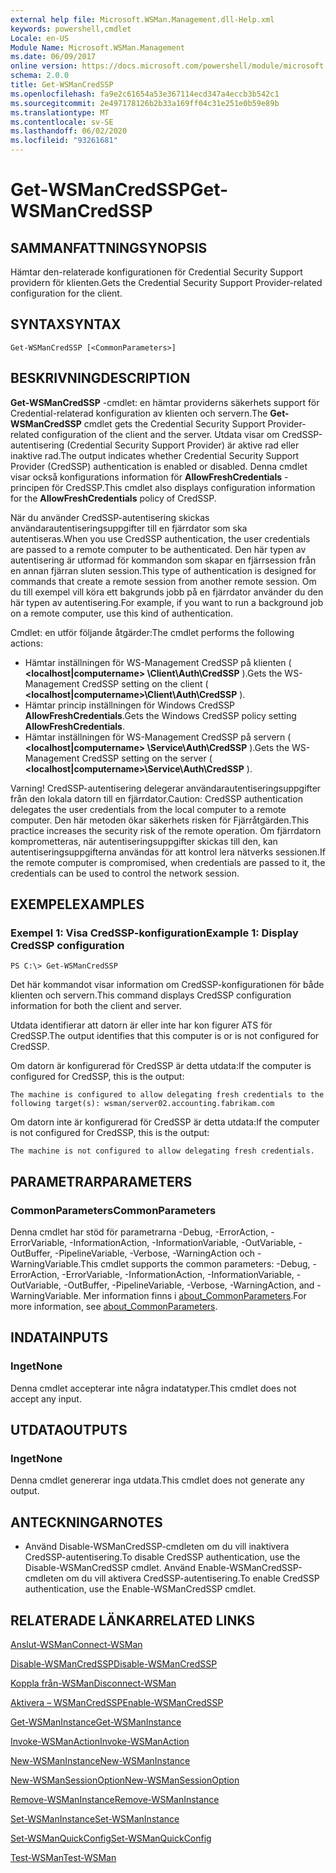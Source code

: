 ```yaml
---
external help file: Microsoft.WSMan.Management.dll-Help.xml
keywords: powershell,cmdlet
Locale: en-US
Module Name: Microsoft.WSMan.Management
ms.date: 06/09/2017
online version: https://docs.microsoft.com/powershell/module/microsoft.wsman.management/get-wsmancredssp?view=powershell-7&WT.mc_id=ps-gethelp
schema: 2.0.0
title: Get-WSManCredSSP
ms.openlocfilehash: fa9e2c61654a53e367114ecd347a4eccb3b542c1
ms.sourcegitcommit: 2e497178126b2b33a169ff04c31e251e0b59e89b
ms.translationtype: MT
ms.contentlocale: sv-SE
ms.lasthandoff: 06/02/2020
ms.locfileid: "93261681"
---
```

# <span data-ttu-id="8d522-103">Get-WSManCredSSP</span><span class="sxs-lookup"><span data-stu-id="8d522-103">Get-WSManCredSSP</span></span>

## <span data-ttu-id="8d522-104">SAMMANFATTNING</span><span class="sxs-lookup"><span data-stu-id="8d522-104">SYNOPSIS</span></span>
<span data-ttu-id="8d522-105">Hämtar den-relaterade konfigurationen för Credential Security Support providern för klienten.</span><span class="sxs-lookup"><span data-stu-id="8d522-105">Gets the Credential Security Support Provider-related configuration for the client.</span></span>

## <span data-ttu-id="8d522-106">SYNTAX</span><span class="sxs-lookup"><span data-stu-id="8d522-106">SYNTAX</span></span>

```
Get-WSManCredSSP [<CommonParameters>]
```

## <span data-ttu-id="8d522-107">BESKRIVNING</span><span class="sxs-lookup"><span data-stu-id="8d522-107">DESCRIPTION</span></span>
<span data-ttu-id="8d522-108">**Get-WSManCredSSP** -cmdlet: en hämtar providerns säkerhets support för Credential-relaterad konfiguration av klienten och servern.</span><span class="sxs-lookup"><span data-stu-id="8d522-108">The **Get-WSManCredSSP** cmdlet gets the Credential Security Support Provider-related configuration of the client and the server.</span></span>
<span data-ttu-id="8d522-109">Utdata visar om CredSSP-autentisering (Credential Security Support Provider) är aktive rad eller inaktive rad.</span><span class="sxs-lookup"><span data-stu-id="8d522-109">The output indicates whether Credential Security Support Provider (CredSSP) authentication is enabled or disabled.</span></span>
<span data-ttu-id="8d522-110">Denna cmdlet visar också konfigurations information för **AllowFreshCredentials** -principen för CredSSP.</span><span class="sxs-lookup"><span data-stu-id="8d522-110">This cmdlet also displays configuration information for the **AllowFreshCredentials** policy of CredSSP.</span></span>

<span data-ttu-id="8d522-111">När du använder CredSSP-autentisering skickas användarautentiseringsuppgifter till en fjärrdator som ska autentiseras.</span><span class="sxs-lookup"><span data-stu-id="8d522-111">When you use CredSSP authentication, the user credentials are passed to a remote computer to be authenticated.</span></span>
<span data-ttu-id="8d522-112">Den här typen av autentisering är utformad för kommandon som skapar en fjärrsession från en annan fjärran sluten session.</span><span class="sxs-lookup"><span data-stu-id="8d522-112">This type of authentication is designed for commands that create a remote session from another remote session.</span></span>
<span data-ttu-id="8d522-113">Om du till exempel vill köra ett bakgrunds jobb på en fjärrdator använder du den här typen av autentisering.</span><span class="sxs-lookup"><span data-stu-id="8d522-113">For example, if you want to run a background job on a remote computer, use this kind of authentication.</span></span>

<span data-ttu-id="8d522-114">Cmdlet: en utför följande åtgärder:</span><span class="sxs-lookup"><span data-stu-id="8d522-114">The cmdlet performs the following actions:</span></span>

- <span data-ttu-id="8d522-115">Hämtar inställningen för WS-Management CredSSP på klienten ( **\<localhost|computername\> \Client\Auth\CredSSP** ).</span><span class="sxs-lookup"><span data-stu-id="8d522-115">Gets the WS-Management CredSSP setting on the client ( **\<localhost|computername\>\Client\Auth\CredSSP** ).</span></span>
- <span data-ttu-id="8d522-116">Hämtar princip inställningen för Windows CredSSP **AllowFreshCredentials**.</span><span class="sxs-lookup"><span data-stu-id="8d522-116">Gets the Windows CredSSP policy setting **AllowFreshCredentials**.</span></span>
- <span data-ttu-id="8d522-117">Hämtar inställningen för WS-Management CredSSP på servern ( **\<localhost|computername\> \Service\Auth\CredSSP** ).</span><span class="sxs-lookup"><span data-stu-id="8d522-117">Gets the WS-Management CredSSP setting on the server ( **\<localhost|computername\>\Service\Auth\CredSSP** ).</span></span>

<span data-ttu-id="8d522-118">Varning! CredSSP-autentisering delegerar användarautentiseringsuppgifter från den lokala datorn till en fjärrdator.</span><span class="sxs-lookup"><span data-stu-id="8d522-118">Caution: CredSSP authentication delegates the user credentials from the local computer to a remote computer.</span></span>
<span data-ttu-id="8d522-119">Den här metoden ökar säkerhets risken för Fjärråtgärden.</span><span class="sxs-lookup"><span data-stu-id="8d522-119">This practice increases the security risk of the remote operation.</span></span>
<span data-ttu-id="8d522-120">Om fjärrdatorn komprometteras, när autentiseringsuppgifter skickas till den, kan autentiseringsuppgifterna användas för att kontrol lera nätverks sessionen.</span><span class="sxs-lookup"><span data-stu-id="8d522-120">If the remote computer is compromised, when credentials are passed to it, the credentials can be used to control the network session.</span></span>

## <span data-ttu-id="8d522-121">EXEMPEL</span><span class="sxs-lookup"><span data-stu-id="8d522-121">EXAMPLES</span></span>

### <span data-ttu-id="8d522-122">Exempel 1: Visa CredSSP-konfiguration</span><span class="sxs-lookup"><span data-stu-id="8d522-122">Example 1: Display CredSSP configuration</span></span>

```
PS C:\> Get-WSManCredSSP
```

<span data-ttu-id="8d522-123">Det här kommandot visar information om CredSSP-konfigurationen för både klienten och servern.</span><span class="sxs-lookup"><span data-stu-id="8d522-123">This command displays CredSSP configuration information for both the client and server.</span></span>

<span data-ttu-id="8d522-124">Utdata identifierar att datorn är eller inte har kon figurer ATS för CredSSP.</span><span class="sxs-lookup"><span data-stu-id="8d522-124">The output identifies that this computer is or is not configured for CredSSP.</span></span>

<span data-ttu-id="8d522-125">Om datorn är konfigurerad för CredSSP är detta utdata:</span><span class="sxs-lookup"><span data-stu-id="8d522-125">If the computer is configured for CredSSP, this is the output:</span></span>

`The machine is configured to allow delegating fresh credentials to the following target(s): wsman/server02.accounting.fabrikam.com`

<span data-ttu-id="8d522-126">Om datorn inte är konfigurerad för CredSSP är detta utdata:</span><span class="sxs-lookup"><span data-stu-id="8d522-126">If the computer is not configured for CredSSP, this is the output:</span></span>

`The machine is not configured to allow delegating fresh credentials.`

## <span data-ttu-id="8d522-127">PARAMETRAR</span><span class="sxs-lookup"><span data-stu-id="8d522-127">PARAMETERS</span></span>

### <span data-ttu-id="8d522-128">CommonParameters</span><span class="sxs-lookup"><span data-stu-id="8d522-128">CommonParameters</span></span>
<span data-ttu-id="8d522-129">Denna cmdlet har stöd för parametrarna -Debug, -ErrorAction, -ErrorVariable, -InformationAction, -InformationVariable, -OutVariable, -OutBuffer, -PipelineVariable, -Verbose, -WarningAction och -WarningVariable.</span><span class="sxs-lookup"><span data-stu-id="8d522-129">This cmdlet supports the common parameters: -Debug, -ErrorAction, -ErrorVariable, -InformationAction, -InformationVariable, -OutVariable, -OutBuffer, -PipelineVariable, -Verbose, -WarningAction, and -WarningVariable.</span></span> <span data-ttu-id="8d522-130">Mer information finns i [about_CommonParameters](https://go.microsoft.com/fwlink/?LinkID=113216).</span><span class="sxs-lookup"><span data-stu-id="8d522-130">For more information, see [about_CommonParameters](https://go.microsoft.com/fwlink/?LinkID=113216).</span></span>

## <span data-ttu-id="8d522-131">INDATA</span><span class="sxs-lookup"><span data-stu-id="8d522-131">INPUTS</span></span>

### <span data-ttu-id="8d522-132">Inget</span><span class="sxs-lookup"><span data-stu-id="8d522-132">None</span></span>
<span data-ttu-id="8d522-133">Denna cmdlet accepterar inte några indatatyper.</span><span class="sxs-lookup"><span data-stu-id="8d522-133">This cmdlet does not accept any input.</span></span>

## <span data-ttu-id="8d522-134">UTDATA</span><span class="sxs-lookup"><span data-stu-id="8d522-134">OUTPUTS</span></span>

### <span data-ttu-id="8d522-135">Inget</span><span class="sxs-lookup"><span data-stu-id="8d522-135">None</span></span>
<span data-ttu-id="8d522-136">Denna cmdlet genererar inga utdata.</span><span class="sxs-lookup"><span data-stu-id="8d522-136">This cmdlet does not generate any output.</span></span>

## <span data-ttu-id="8d522-137">ANTECKNINGAR</span><span class="sxs-lookup"><span data-stu-id="8d522-137">NOTES</span></span>

* <span data-ttu-id="8d522-138">Använd Disable-WSManCredSSP-cmdleten om du vill inaktivera CredSSP-autentisering.</span><span class="sxs-lookup"><span data-stu-id="8d522-138">To disable CredSSP authentication, use the Disable-WSManCredSSP cmdlet.</span></span> <span data-ttu-id="8d522-139">Använd Enable-WSManCredSSP-cmdleten om du vill aktivera CredSSP-autentisering.</span><span class="sxs-lookup"><span data-stu-id="8d522-139">To enable CredSSP authentication, use the Enable-WSManCredSSP cmdlet.</span></span>

## <span data-ttu-id="8d522-140">RELATERADE LÄNKAR</span><span class="sxs-lookup"><span data-stu-id="8d522-140">RELATED LINKS</span></span>

[<span data-ttu-id="8d522-141">Anslut-WSMan</span><span class="sxs-lookup"><span data-stu-id="8d522-141">Connect-WSMan</span></span>](Connect-WSMan.md)

[<span data-ttu-id="8d522-142">Disable-WSManCredSSP</span><span class="sxs-lookup"><span data-stu-id="8d522-142">Disable-WSManCredSSP</span></span>](Disable-WSManCredSSP.md)

[<span data-ttu-id="8d522-143">Koppla från-WSMan</span><span class="sxs-lookup"><span data-stu-id="8d522-143">Disconnect-WSMan</span></span>](Disconnect-WSMan.md)

[<span data-ttu-id="8d522-144">Aktivera – WSManCredSSP</span><span class="sxs-lookup"><span data-stu-id="8d522-144">Enable-WSManCredSSP</span></span>](Enable-WSManCredSSP.md)

[<span data-ttu-id="8d522-145">Get-WSManInstance</span><span class="sxs-lookup"><span data-stu-id="8d522-145">Get-WSManInstance</span></span>](Get-WSManInstance.md)

[<span data-ttu-id="8d522-146">Invoke-WSManAction</span><span class="sxs-lookup"><span data-stu-id="8d522-146">Invoke-WSManAction</span></span>](Invoke-WSManAction.md)

[<span data-ttu-id="8d522-147">New-WSManInstance</span><span class="sxs-lookup"><span data-stu-id="8d522-147">New-WSManInstance</span></span>](New-WSManInstance.md)

[<span data-ttu-id="8d522-148">New-WSManSessionOption</span><span class="sxs-lookup"><span data-stu-id="8d522-148">New-WSManSessionOption</span></span>](New-WSManSessionOption.md)

[<span data-ttu-id="8d522-149">Remove-WSManInstance</span><span class="sxs-lookup"><span data-stu-id="8d522-149">Remove-WSManInstance</span></span>](Remove-WSManInstance.md)

[<span data-ttu-id="8d522-150">Set-WSManInstance</span><span class="sxs-lookup"><span data-stu-id="8d522-150">Set-WSManInstance</span></span>](Set-WSManInstance.md)

[<span data-ttu-id="8d522-151">Set-WSManQuickConfig</span><span class="sxs-lookup"><span data-stu-id="8d522-151">Set-WSManQuickConfig</span></span>](Set-WSManQuickConfig.md)

[<span data-ttu-id="8d522-152">Test-WSMan</span><span class="sxs-lookup"><span data-stu-id="8d522-152">Test-WSMan</span></span>](Test-WSMan.md)
